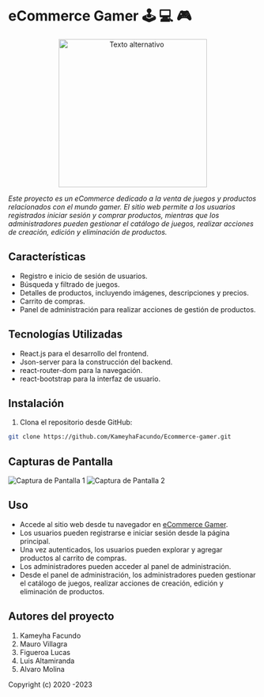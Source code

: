 # eCommerce Gamer :joystick: :computer: :video_game:

<!-- ![Logo del Proyecto](https://res.cloudinary.com/dol1ba0ld/image/upload/v1692860070/asd/image-removebg-preview_58_gqj88c.png) -->

<p align="center">
  <img src="https://res.cloudinary.com/dol1ba0ld/image/upload/v1692860070/asd/image-removebg-preview_58_gqj88c.png"
alt="Texto alternativo" width="300px">
</p>

_Este proyecto es un eCommerce dedicado a la venta de juegos y productos relacionados con el mundo gamer. El sitio web permite a los usuarios registrados iniciar sesión y comprar productos, mientras que los administradores pueden gestionar el catálogo de juegos, realizar acciones de creación, edición y eliminación de productos._

## Características

- Registro e inicio de sesión de usuarios.
- Búsqueda y filtrado de juegos.
- Detalles de productos, incluyendo imágenes, descripciones y precios.
- Carrito de compras.
- Panel de administración para realizar acciones de gestión de productos.

## Tecnologías Utilizadas

- React.js para el desarrollo del frontend.
- Json-server para la construcción del backend.
- react-router-dom para la navegación.
- react-bootstrap para la interfaz de usuario.

## Instalación

1. Clona el repositorio desde GitHub:

```bash
git clone https://github.com/KameyhaFacundo/Ecommerce-gamer.git
```

## Capturas de Pantalla

![Captura de Pantalla 1](url_de_captura_1.png)
![Captura de Pantalla 2](url_de_captura_2.png)

## Uso

- Accede al sitio web desde tu navegador en [eCommerce Gamer](https://rollinggamer.netlify.app/).
- Los usuarios pueden registrarse e iniciar sesión desde la página principal.
- Una vez autenticados, los usuarios pueden explorar y agregar productos al carrito de compras.
- Los administradores pueden acceder al panel de administración.
- Desde el panel de administración, los administradores pueden gestionar el catálogo de juegos, realizar acciones de creación, edición y eliminación de productos.

## Autores del proyecto

1. Kameyha Facundo
2. Mauro Villagra
3. Figueroa Lucas
4. Luis Altamiranda
5. Alvaro Molina

Copyright (c) 2020 -2023
